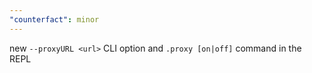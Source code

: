 ```yaml
---
"counterfact": minor
---
```


new `--proxyURL <url>` CLI option and `.proxy [on|off]` command in the REPL
